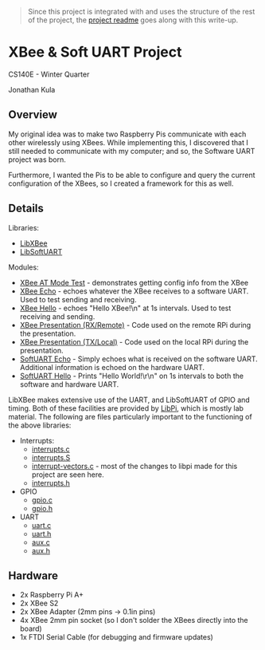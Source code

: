 > Since this project is integrated with and uses the structure of the rest of the project, the [project readme](./README.md) goes along with this write-up.

XBee & Soft UART Project
=============
CS140E - Winter Quarter

Jonathan Kula

Overview
---------
My original idea was to make two Raspberry Pis communicate with
each other wirelessly using XBees. While implementing this, I
discovered that I still needed to communicate with my computer;
and so, the Software UART project was born. 

Furthermore, I wanted the Pis to be able to configure and query the
current configuration of the XBees, so I created a framework for this 
as well.

Details
--------
Libraries:
* [LibXBee](lib/libxbee)
* [LibSoftUART](lib/libsoftuart)

Modules:
* [XBee AT Mode Test](modules/xbee-at-mode) - demonstrates getting config info from the XBee
* [XBee Echo](modules/xbee-echo) - echoes whatever the XBee receives to a software UART. Used to test sending and receiving.
* [XBee Hello](modules/xbee-send-hello) - echoes "Hello XBee!\n" at 1s intervals. Used to test receiving and sending.
* [XBee Presentation (RX/Remote)](modules/xbee-test-rx) - Code used on the remote RPi during the presentation.
* [XBee Presentation (TX/Local)](modules/xbee-test-tx) - Code used on the local RPi during the presentation.
* [SoftUART Echo](modules/softuart-echo) - Simply echoes what is received on the software UART. Additional information is echoed on the hardware UART.
* [SoftUART Hello](modules/softuart-hello) - Prints "Hello World!\r\n" on 1s intervals to both the software and hardware UART.

LibXBee makes extensive use of the UART, and LibSoftUART of
GPIO and timing. Both of these facilities are provided by
[LibPi](lib/libpi), which is mostly lab material. The following
are files particularly important to the functioning of the above
libraries:
* Interrupts:
  * [interrupts.c](lib/libpi/src/interrupts.c)
  * [interrupts.S](lib/libpi/sysspec/arm/interrupts.S)
  * [interrupt-vectors.c](lib/libpi/src/interrupt-vectors.c) -
      most of the changes to libpi made for this project are seen here.
  * [interrupts.h](lib/libpi/include/interrupts.h)
* GPIO
  * [gpio.c](lib/libpi/src/gpio.c)
  * [gpio.h](lib/libpi/include/gpio.h)
* UART
  * [uart.c](lib/libpi/src/uart.c)
  * [uart.h](lib/libpi/include/uart.h)
  * [aux.c](lib/libpi/src/aux.c)
  * [aux.h](lib/libpi/include/aux.h)

Hardware
---------

* 2x Raspberry Pi A+
* 2x XBee S2
* 2x XBee Adapter (2mm pins -> 0.1in pins)
* 4x XBee 2mm pin socket (so I don't solder the XBees directly into the board)
* 1x FTDI Serial Cable (for debugging and firmware updates)